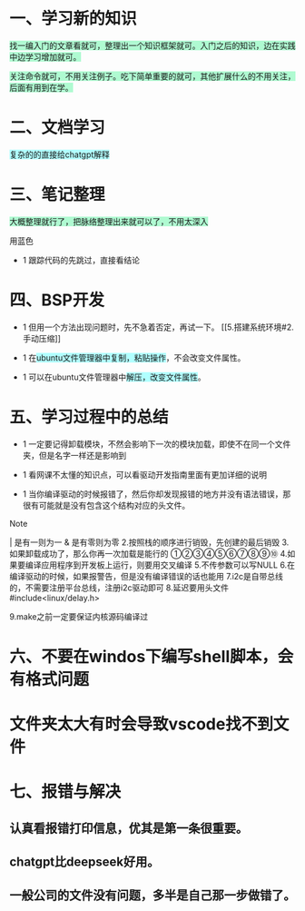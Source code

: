 

# 一、学习新的知识

<span style="background:#affad1">找一编入门的文章看就可，整理出一个知识框架就可。入门之后的知识，边在实践中边学习增加就可。</span>

<span style="background:#affad1">关注命令就可，不用关注例子。吃下简单重要的就可，其他扩展什么的不用关注，后面有用到在学。</span>

# 二、文档学习

<span style="background:#b1ffff">复杂的的直接给chatgpt解释</span>




# 三、笔记整理

<span style="background:#affad1">大概整理就行了，把脉络整理出来就可以了，不用太深入</span>

用蓝色
- 1 跟踪代码的先跳过，直接看结论
# 四、BSP开发

- 1 但用一个方法出现问题时，先不急着否定，再试一下。
[[5.搭建系统环境#2.手动压缩]]


- 1 在<span style="background:#b1ffff">ubuntu文件管理器中复制，粘贴操作</span>，不会改变文件属性。
- 1 可以在ubuntu文件管理器中<span style="background:#b1ffff">解压，改变文件属性</span>。

# 五、学习过程中的总结

- 1 一定要记得卸载模块，不然会影响下一次的模块加载，即使不在同一个文件夹，但是名字一样还是影响到

- 1 看网课不太懂的知识点，可以看驱动开发指南里面有更加详细的说明

- 1 当你编译驱动的时候报错了，然后你却发现报错的地方并没有语法错误，那很有可能就是没有包含这个结构对应的头文件。

> [!note]
> |  是有一则为一
> &  是有零则为零
> 2.按照栈的顺序进行销毁，先创建的最后销毁
> 3.如果卸载成功了，那么你再一次加载是能行的
> ①②③④⑤⑥⑦⑧⑨⑩
> 4.如果要编译应用程序到开发板上运行，则要用交叉编译
> 5.不传参数可以写NULL
> 6.在编译驱动的时候，如果报警告，但是没有编译错误的话也能用
> 7.i2c是自带总线的，不需要注册平台总线，注册i2c驱动即可
> 8.延迟要用头文件
>   #include<linux/delay.h>
> 
> 9.make之前一定要保证内核源码编译过







# 六、不要在windos下编写shell脚本，会有格式问题



# 文件夹太大有时会导致vscode找不到文件



# 七、报错与解决

## 认真看报错打印信息，优其是第一条很重要。


## chatgpt比deepseek好用。

## 一般公司的文件没有问题，多半是自己那一步做错了。